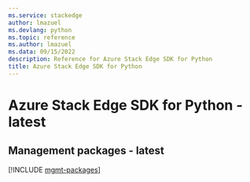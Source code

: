 ```yaml
---
ms.service: stackedge
author: lmazuel
ms.devlang: python
ms.topic: reference
ms.author: lmazuel
ms.data: 09/15/2022
description: Reference for Azure Stack Edge SDK for Python
title: Azure Stack Edge SDK for Python
---
```

# Azure Stack Edge SDK for Python - latest

## Management packages - latest
[!INCLUDE [mgmt-packages](stack-edge-mgmt-index.md)]
